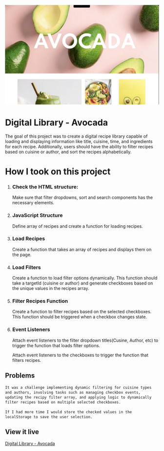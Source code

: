 <img src="/assets/screenshot.png" alt="Screenshot Hero">

# Digital Library - Avocada

The goal of this project was to create a digital recipe library capable of loading and displaying information like title, cuisine, time, and ingredients for each recipe. Additionally, users should have the ability to filter recipes based on cuisine or author, and sort the recipes alphabetically.

# How I took on this project

1.  ### Check the HTML structure:

    Make sure that filter dropdowns, sort and search components has the necessary elements.

2.  ### JavaScript Structure

    Define array of recipes and create a function for loading recipes.

3.  ### Load Recipes

    Create a function that takes an array of recipes and displays them on the page.

4.  ### Load Filters

    Create a function to load filter options dynamically. This function should take a targetId (cuisine or author) and generate checkboxes based on the unique values in the recipes array.

5.  ### Filter Recipes Function

    Create a function to filter recipes based on the selected checkboxes. This function should be triggered when a checkbox changes state.

6.  ### Event Listeners

    Attach event listeners to the filter dropdown titles(Cusine, Author, etc) to trigger the function that loads filter options.

    Attach event listeners to the checkboxes to trigger the function that filters recipes.

## Problems

    It was a challenge implementing dynamic filtering for cuisine types and authors, involving tasks such as managing checkbox events, updating the recipy filter array, and applying logic to dynamically filter recipes based on multiple selected checkboxes.

    If I had more time I would store the checked values in the localStorage to save the user selection.

## View it live

[Digital Library - Avocada](https://technigo-project-library.netlify.app)
